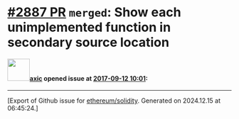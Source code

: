 # [\#2887 PR](https://github.com/ethereum/solidity/pull/2887) `merged`: Show each unimplemented function in secondary source location

#### <img src="https://avatars.githubusercontent.com/u/20340?v=4" width="50">[axic](https://github.com/axic) opened issue at [2017-09-12 10:01](https://github.com/ethereum/solidity/pull/2887):






-------------------------------------------------------------------------------



[Export of Github issue for [ethereum/solidity](https://github.com/ethereum/solidity). Generated on 2024.12.15 at 06:45:24.]
